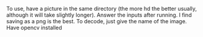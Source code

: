 To use, have a picture in the same directory (the more hd the better usually, although it will take slightly longer). Answer the inputs after running. I find saving as a png is the best. 
To decode, just give the name of the image.
Have opencv installed
